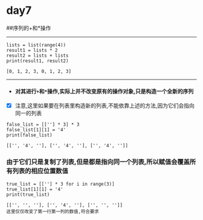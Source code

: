 # day7
##序列的+和*操作

---
```
lists = list(range(4))
result1 = lists * 2
result2 = lists + lists
print(result1, result2)

[0, 1, 2, 3, 0, 1, 2, 3]
```
---
* #### 对其进行```+```和```*```操作,实际上并不改变原有的操作对象,只是构造一个全新的序列
-[x] 注意,这里如果要在列表里构造新的列表,不能依靠上述的方法,因为它们会指向同一的列表
```
false_list = [[''] * 3] * 3
false_list[1][1] = '4'
print(false_list)

[['', '4', ''], ['', '4', ''], ['', '4', '']]
```
### 由于它们只是复制了列表,但是都是指向同一个列表,所以赋值会覆盖所有列表的相应位置数值
```
true_list = [[''] * 3 for i in range(3)]
true_list[1][1] = '4'
print(true_list)

[['', '', ''], ['', '4', ''], ['', '', '']]
这里仅仅改变了第一行第一列的数值,符合要求
```